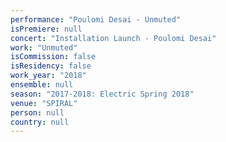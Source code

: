 ```yaml
---
performance: "Poulomi Desai - Unmuted"
isPremiere: null
concert: "Installation Launch - Poulomi Desai"
work: "Unmuted"
isCommission: false
isResidency: false
work_year: "2018"
ensemble: null
season: "2017-2018: Electric Spring 2018"
venue: "SPIRAL"
person: null
country: null
---
```



